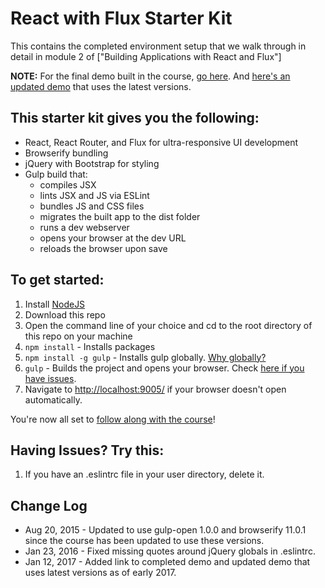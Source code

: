 # React with Flux Starter Kit

This contains the completed environment setup that we walk through in detail in module 2 of ["Building Applications with React and Flux"]

**NOTE:** For the final demo built in the course, [go here](https://github.com/coryhouse/react-flux-building-applications). 
And [here's an updated demo](https://github.com/coryhouse/react-flux-building-applications/pull/1) that uses the latest versions.

## This starter kit gives you the following:

- React, React Router, and Flux for ultra-responsive UI development  
- Browserify bundling  
- jQuery with Bootstrap for styling  
- Gulp build that:  
  - compiles JSX  
  - lints JSX and JS via ESLint  
  - bundles JS and CSS files  
  - migrates the built app to the dist folder  
  - runs a dev webserver  
  - opens your browser at the dev URL  
  - reloads the browser upon save  

## To get started: 

1. Install [NodeJS](http://www.nodejs.org)  
2. Download this repo 
3. Open the command line of your choice and cd to the root directory of this repo on your machine  
4. `npm install` - Installs packages
5. `npm install -g gulp` - Installs gulp globally. [Why globally?](http://stackoverflow.com/questions/22115400/why-do-we-need-to-install-gulp-globally-and-locally)
5. `gulp` - Builds the project and opens your browser. Check [here if you have issues](https://github.com/coryhouse/react-flux-starter-kit#having-issues-try-this).
6. Navigate to [http://localhost:9005/](http://localhost:9005/) if your browser doesn't open automatically.

You're now all set to [follow along with the course](http://www.pluralsight.com/author/cory-house)! 

## Having Issues? Try this:

1. If you have an .eslintrc file in your user directory, delete it.

## Change Log

* Aug 20, 2015 - Updated to use gulp-open 1.0.0 and browserify 11.0.1 since the course has been updated to use these versions.  
* Jan 23, 2016 - Fixed missing quotes around jQuery globals in .eslintrc.
* Jan 12, 2017 - Added link to completed demo and updated demo that uses latest versions as of early 2017.

